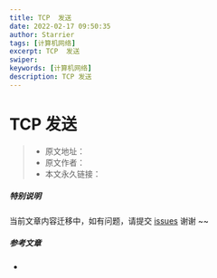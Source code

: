 ```yaml
---
title: TCP  发送
date: 2022-02-17 09:50:35
author: Starrier
tags: [计算机网络]
excerpt: TCP  发送
swiper:
keywords: [计算机网络]
description: TCP 发送
---
```


# TCP  发送 

> * 原文地址：[]()
> * 原文作者：[]()
> * 本文永久链接：[]()

##### **特别说明**

当前文章内容迁移中，如有问题，请提交 [issues](https://github.com/Starrier/starrier.github.io/issues) 谢谢 ~~

##### 参考文章

- []()

